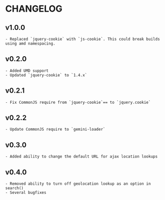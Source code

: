 # CHANGELOG

## v1.0.0

    - Replaced `jquery-cookie` with `js-cookie`. This could break builds using amd namespacing.

## v0.2.0

    - Added UMD support
    - Updated `jquery-cookie` to `1.4.x`

## v0.2.1

    - Fix CommonJS require from `jquery-cookie`== to `jquery.cookie`

## v0.2.2

    - Update CommonJS require to `gemini-loader`

## v0.3.0

    - Added ability to change the default URL for ajax location lookups

## v0.4.0

    - Removed ability to turn off geolocation lookup as an option in search()
    - Several bugfixes
